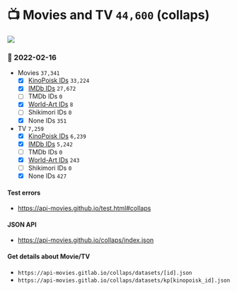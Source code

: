 # :tv: Movies and TV `44,600` (collaps)

<a href="https://API-Movies.github.io"><img src="https://API-Movies.github.io/banner.png?cache"></a>

### :date: 2022-02-16
- Movies `37,341`
  - [x] <a href="https://API-Movies.github.io/collaps/movie_kinopoisk_ids.json">KinoPoisk IDs</a> `33,224`
  - [x] <a href="https://API-Movies.github.io/collaps/movie_imdb_ids.json">IMDb IDs</a> `27,672`
  - [ ] TMDb IDs `0`
  - [x] <a href="https://API-Movies.github.io/collaps/movie_world_art_ids.json">World-Art IDs</a> `8`
  - [ ] Shikimori IDs `0`
  - [x] None IDs `351`
- TV `7,259`
  - [x] <a href="https://API-Movies.github.io/collaps/tv_kinopoisk_ids.json">KinoPoisk IDs</a> `6,239`
  - [x] <a href="https://API-Movies.github.io/collaps/tv_imdb_ids.json">IMDb IDs</a> `5,242`
  - [ ] TMDb IDs `0`
  - [x] <a href="https://API-Movies.github.io/collaps/tv_world_art_ids.json">World-Art IDs</a> `243`
  - [ ] Shikimori IDs `0`
  - [x] None IDs `427`
#### Test errors
- <a href='https://api-movies.github.io/test.html#collaps'>https://api-movies.github.io/test.html#collaps</a>
#### JSON API
- <a href='https://api-movies.github.io/collaps/index.json'>https://api-movies.github.io/collaps/index.json</a>
#### Get details about Movie/TV
- `https://api-movies.gitlab.io/collaps/datasets/[id].json`
- `https://api-movies.gitlab.io/collaps/datasets/kp[kinopoisk_id].json`
